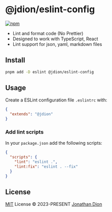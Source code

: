 # @jdion/eslint-config

[![npm](https://img.shields.io/npm/v/@jdion/eslint-config?color=238636&label=)](https://npmjs.com/package/@jdion/eslint-config)

- Lint and format code (No Prettier)
- Designed to work with TypeScript, React
- Lint support for json, yaml, markdown files

## Install

```bash
pnpm add -D eslint @jdion/eslint-config
```

## Usage

Create a ESLint configuration file `.eslintrc` with:

```json
{
  "extends": "@jdion"
}
```

### Add lint scripts

In your `package.json` add the following scripts:

```json
{
  "scripts": {
    "lint": "eslint .",
    "lint:fix": "eslint . --fix"
  }
}
```

## License

[MIT](./LICENSE) License &copy; 2023-PRESENT [Jonathan Dion](https://github.com/jonathandion)

